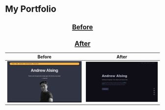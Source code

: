 # My Portfolio

<h2 align="center"><a href="https://andrew32a.github.io/portfolio-page-styled/">Before</a></h3>

<h2 align="center"><a href="https://andrew32a.github.io/andrew-alsing/">After</a></h3>

| Before                                                                                                                                     | After                                                                                                                            |
| ------------------------------------------------------------------------------------------------------------------------------------------ | -------------------------------------------------------------------------------------------------------------------------------- |
| <img width="900" alt="Screenshot 1" src="https://github.com/Andrew32A/andrew-alsing/blob/site-redesign/public/images/before.png?raw=true"> | <img width="900" alt="Screenshot 2" src="https://github.com/Andrew32A/andrew-alsing/blob/site-redesign/public/images/after.png"> |
